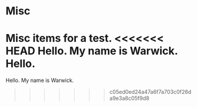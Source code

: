 # Misc
Misc items for a test.
<<<<<<< HEAD
Hello. My name is Warwick. 
Hello.
=======
Hello. My name is Warwick. 
>>>>>>> c05ed0ed24a47a6f7a703c0f26da9e3a8c05f9d8
